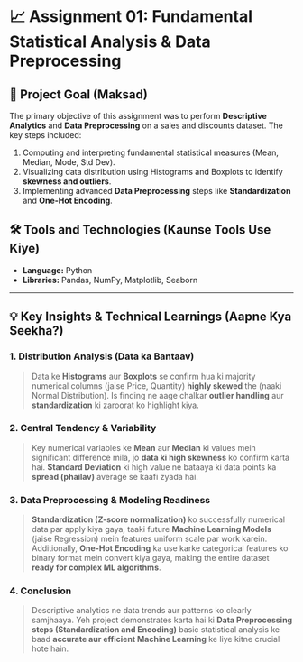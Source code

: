 # 📈 Assignment 01: Fundamental Statistical Analysis & Data Preprocessing

## 🎯 Project Goal (Maksad)
The primary objective of this assignment was to perform **Descriptive Analytics** and **Data Preprocessing** on a sales and discounts dataset. The key steps included:
1.  Computing and interpreting fundamental statistical measures (Mean, Median, Mode, Std Dev).
2.  Visualizing data distribution using Histograms and Boxplots to identify **skewness and outliers**.
3.  Implementing advanced **Data Preprocessing** steps like **Standardization** and **One-Hot Encoding**.

## 🛠️ Tools and Technologies (Kaunse Tools Use Kiye)
* **Language:** Python
* **Libraries:** Pandas, NumPy, Matplotlib, Seaborn

---

## 💡 Key Insights & Technical Learnings (Aapne Kya Seekha?)

### 1. Distribution Analysis (Data ka Bantaav)
> Data ke **Histograms** aur **Boxplots** se confirm hua ki majority numerical columns (jaise Price, Quantity) **highly skewed** the (naaki Normal Distribution). Is finding ne aage chalkar **outlier handling** aur **standardization** ki zaroorat ko highlight kiya.

### 2. Central Tendency & Variability
> Key numerical variables ke **Mean** aur **Median** ki values mein significant difference mila, jo **data ki high skewness** ko confirm karta hai. **Standard Deviation** ki high value ne bataaya ki data points ka **spread (phailav)** average se kaafi zyada hai.

### 3. Data Preprocessing & Modeling Readiness
> **Standardization (Z-score normalization)** ko successfully numerical data par apply kiya gaya, taaki future **Machine Learning Models** (jaise Regression) mein features uniform scale par work karein. Additionally, **One-Hot Encoding** ka use karke categorical features ko binary format mein convert kiya gaya, making the entire dataset **ready for complex ML algorithms**.

### 4. Conclusion
> Descriptive analytics ne data trends aur patterns ko clearly samjhaaya. Yeh project demonstrates karta hai ki **Data Preprocessing steps (Standardization and Encoding)** basic statistical analysis ke baad **accurate aur efficient Machine Learning** ke liye kitne crucial hote hain.
